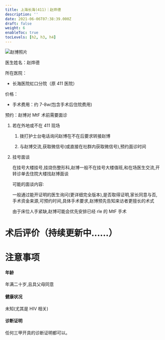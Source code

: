 ```yaml
---
title: 上海长海(411)｜赵烨德
description: ''
date: 2021-06-06T07:38:39.000Z
draft: false
weight: 6
enableToc: true
tocLevels: [h2, h3, h4]
---
```


![赵博照片](images/doctor/zhao-yede.jpg)

医生姓名：赵烨德

所在医院：

-   长海医院虹口分院（原 411 医院）

价格：

-   手术费用：约 7-8w(包含手术后住院费用)

预约：赵博对 MtF 术前需要面诊

1.  若在外地或不在 411 现场

    1.  拨打护士台电话询问赵博在不在后要求转接赵博

    2.  与赵博交流,获取微信号(或直接在社群内获取微信号),预约面诊时间

2.  挂号面谈

    在挂号大楼挂号,挂烧伤整形科,赵博一般不在挂号大楼值班,和在场医生交流,开转诊单去住院大楼找赵博面谈

    可能的面谈内容:

    ​一般通过能开证明的医生询问(更详细完全版本),是否取得证明,家长同意与否,手术资金来源,可预约时间,具体手术要求,赵博预先告知来访者更擅长的术式

    由于床位人手紧缺,赵博可能会优先安排已经 rle 的 MtF 手术

# 术后评价（持续更新中......）

# 注意事项

#### 年龄

年满二十岁,且具父母同意

#### 健康状况

未知(尤其是 HIV 相关)

#### 诊断证明

任何三甲开具的诊断证明都可以。
